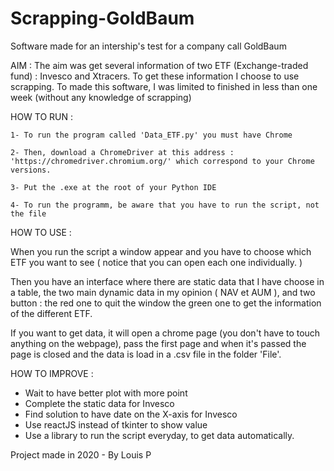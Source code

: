 # Scrapping-GoldBaum
Software made for an intership's test for a company call GoldBaum

AIM : 
The aim was get several information of two ETF (Exchange-traded fund) : Invesco and Xtracers. To get these information I choose to use scrapping.
To made this software, I was limited to finished in less than one week (without any knowledge of scrapping)

HOW TO RUN :

	1- To run the program called 'Data_ETF.py' you must have Chrome 

	2- Then, download a ChromeDriver at this address : 'https://chromedriver.chromium.org/' which correspond to your Chrome versions.

	3- Put the .exe at the root of your Python IDE

	4- To run the programm, be aware that you have to run the script, not the file

HOW TO USE :

When you run the script a window appear and you have to choose which ETF you want to see ( notice that you can open each one individually. )

Then you have an interface where there are static data that I have choose in a table, the two main dynamic data in my opinion ( NAV et AUM ), and two button : the red one to quit the window
the green one to get the information of the different ETF.

If you want to get data, it will open a chrome page (you don't have to touch anything on the webpage), pass the first page and when it's passed the page is closed and the data is load in a .csv file in the folder 'File'.

HOW TO IMPROVE :

 - Wait to have better plot with more point
 - Complete the static data for Invesco
 - Find solution to have date on the X-axis for Invesco 
 - Use reactJS instead of tkinter to show value 
 - Use a library to run the script everyday, to get data automatically.


Project made in 2020 - By Louis P
